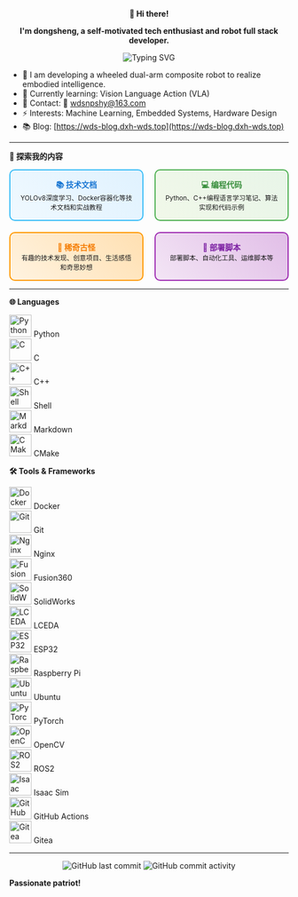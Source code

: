 <div align="center">

**👋 Hi there!**

**I'm dongsheng, a self-motivated tech enthusiast and robot full stack developer.**
</div>

<p align="center">
  <img src="https://readme-typing-svg.demolab.com?font=Fira+Code&size=22&pause=1000&color=36BCF7&center=true&vCenter=true&width=600&lines=Robotics+Enthusiast;AI+%26+Agent+Developer;Full+Stack+Developer;Embedded+Systems+Engineer" alt="Typing SVG" />
</p>

- 🔭 I am developing a wheeled dual-arm composite robot to realize embodied intelligence.
- 🌱 Currently learning: Vision Language Action (VLA)
- 💬 Contact: 📧 wdsnpshy@163.com
- ⚡ Interests: Machine Learning, Embedded Systems, Hardware Design
- 📚 Blog: [https://wds-blog.dxh-wds.top](https://wds-blog.dxh-wds.top)

--------------------------------------------------------------

**📖 探索我的内容**

<div align="center" style="display: grid; grid-template-columns: repeat(2, 1fr); gap: 20px; max-width: 800px; margin: 0 auto;">

<div style="padding: 15px; border: 2px solid #36BCF7; border-radius: 10px; background: linear-gradient(45deg, #f0f9ff, #e0f2fe);">
<strong><a href="./文档/" style="text-decoration: none; color: #1976d2;">📚 技术文档</a></strong><br/>
<small>YOLOv8深度学习、Docker容器化等技术文档和实战教程</small>
</div>

<div style="padding: 15px; border: 2px solid #4CAF50; border-radius: 10px; background: linear-gradient(45deg, #f1f8e9, #e8f5e8);">
<strong><a href="./code/" style="text-decoration: none; color: #388e3c;">💻 编程代码</a></strong><br/>
<small>Python、C++编程语言学习笔记、算法实现和代码示例</small>
</div>

<div style="padding: 15px; border: 2px solid #FF9800; border-radius: 10px; background: linear-gradient(45deg, #fff3e0, #ffe0b2);">
<strong><a href="./稀奇古怪/" style="text-decoration: none; color: #f57c00;">🎨 稀奇古怪</a></strong><br/>
<small>有趣的技术发现、创意项目、生活感悟和奇思妙想</small>
</div>

<div style="padding: 15px; border: 2px solid #9C27B0; border-radius: 10px; background: linear-gradient(45deg, #f3e5f5, #e1bee7);">
<strong><a href="./download/" style="text-decoration: none; color: #7b1fa2;">🔧 部署脚本</a></strong><br/>
<small>部署脚本、自动化工具、运维脚本等</small>
</div>

</div>

--------------------------------------------------------------

**🌐 Languages**

<div class="skills-grid">
  <div class="skill-item">
    <img src="https://img.shields.io/badge/Python-3776AB?style=for-the-badge&logo=python&logoColor=white" alt="Python" width="40" height="40"/>
    <span>Python</span>
  </div>
  <div class="skill-item">
    <img src="https://img.shields.io/badge/C-A8B9CC?style=for-the-badge&logo=c&logoColor=black" alt="C" width="40" height="40"/>
    <span>C</span>
  </div>
  <div class="skill-item">
    <img src="https://img.shields.io/badge/C++-00599C?style=for-the-badge&logo=cplusplus&logoColor=white" alt="C++" width="40" height="40"/>
    <span>C++</span>
  </div>
  <div class="skill-item">
    <img src="https://img.shields.io/badge/Shell-4EAA25?style=for-the-badge&logo=gnubash&logoColor=white" alt="Shell" width="40" height="40"/>
    <span>Shell</span>
  </div>
  <div class="skill-item">
    <img src="https://img.shields.io/badge/Markdown-000000?style=for-the-badge&logo=markdown&logoColor=white" alt="Markdown" width="40" height="40"/>
    <span>Markdown</span>
  </div>
  <div class="skill-item">
    <img src="https://img.shields.io/badge/CMake-064F8C?style=for-the-badge&logo=cmake&logoColor=white" alt="CMake" width="40" height="40"/>
    <span>CMake</span>
  </div>
</div>

**🛠️ Tools & Frameworks**

<div class="skills-grid">
  <div class="skill-item">
    <img src="https://img.shields.io/badge/Docker-2496ED?style=for-the-badge&logo=docker&logoColor=white" alt="Docker" width="40" height="40"/>
    <span>Docker</span>
  </div>
  <div class="skill-item">
    <img src="https://img.shields.io/badge/Git-F05032?style=for-the-badge&logo=git&logoColor=white" alt="Git" width="40" height="40"/>
    <span>Git</span>
  </div>
  <div class="skill-item">
    <img src="https://img.shields.io/badge/Nginx-009639?style=for-the-badge&logo=nginx&logoColor=white" alt="Nginx" width="40" height="40"/>
    <span>Nginx</span>
  </div>
  <div class="skill-item">
    <img src="https://img.shields.io/badge/Fusion360-000000?style=for-the-badge&logo=autodesk&logoColor=white" alt="Fusion360" width="40" height="40"/>
    <span>Fusion360</span>
  </div>
  <div class="skill-item">
    <img src="https://img.shields.io/badge/SolidWorks-1A1A1A?style=for-the-badge&logo=dassaultsystemes&logoColor=white" alt="SolidWorks" width="40" height="40"/>
    <span>SolidWorks</span>
  </div>
  <div class="skill-item">
    <img src="https://img.shields.io/badge/LCEDA-000000?style=for-the-badge&logo=lcEDA&logoColor=white" alt="LCEDA" width="40" height="40"/>
    <span>LCEDA</span>
  </div>
  <div class="skill-item">
    <img src="https://img.shields.io/badge/ESP32-E7352C?style=for-the-badge&logo=espressif&logoColor=white" alt="ESP32" width="40" height="40"/>
    <span>ESP32</span>
  </div>
  <div class="skill-item">
    <img src="https://img.shields.io/badge/RaspberryPi-A22846?style=for-the-badge&logo=raspberrypi&logoColor=white" alt="Raspberry Pi" width="40" height="40"/>
    <span>Raspberry Pi</span>
  </div>
  <div class="skill-item">
    <img src="https://img.shields.io/badge/Ubuntu-E95420?style=for-the-badge&logo=ubuntu&logoColor=white" alt="Ubuntu" width="40" height="40"/>
    <span>Ubuntu</span>
  </div>
  <div class="skill-item">
    <img src="https://img.shields.io/badge/PyTorch-EE4C2C?style=for-the-badge&logo=pytorch&logoColor=white" alt="PyTorch" width="40" height="40"/>
    <span>PyTorch</span>
  </div>
  <div class="skill-item">
    <img src="https://img.shields.io/badge/OpenCV-5C3EE8?style=for-the-badge&logo=opencv&logoColor=white" alt="OpenCV" width="40" height="40"/>
    <span>OpenCV</span>
  </div>
  <div class="skill-item">
    <img src="https://img.shields.io/badge/ROS2-22314E?style=for-the-badge&logo=ros&logoColor=white" alt="ROS2" width="40" height="40"/>
    <span>ROS2</span>
  </div>
  <div class="skill-item">
    <img src="https://img.shields.io/badge/IsaacSim-76B900?style=for-the-badge&logo=nvidia&logoColor=white" alt="Isaac Sim" width="40" height="40"/>
    <span>Isaac Sim</span>
  </div>
  <div class="skill-item">
    <img src="https://img.shields.io/badge/GitHub_Actions-2088FF?style=for-the-badge&logo=github-actions&logoColor=white" alt="GitHub Actions" width="40" height="40"/>
    <span>GitHub Actions</span>
  </div>
  <div class="skill-item">
    <img src="https://img.shields.io/badge/Gitea-609926?style=for-the-badge&logo=gitea&logoColor=white" alt="Gitea" width="40" height="40"/>
    <span>Gitea</span>
  </div>
</div>

--------------------------------------------------------------

<p align="center">
  <img src="https://img.shields.io/github/last-commit/wds-dxh/wds-dxh?style=flat-square&color=blue" alt="GitHub last commit"/>
  <img src="https://img.shields.io/github/commit-activity/m/wds-dxh/wds-dxh?style=flat-square&color=red" alt="GitHub commit activity"/>
</p>

 **Passionate patriot!**
